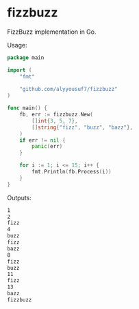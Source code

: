 # fizzbuzz
FizzBuzz implementation in Go.

Usage:
```go
package main

import (
	"fmt"
	
	"github.com/alyyousuf7/fizzbuzz"
)

func main() {
	fb, err := fizzbuzz.New(
		[]int{3, 5, 7},
		[]string{"fizz", "buzz", "bazz"},
	)
	if err != nil {
		panic(err)
	}

	for i := 1; i <= 15; i++ {
		fmt.Println(fb.Process(i))
	}
}
```

Outputs:
```bash
1
2
fizz
4
buzz
fizz
bazz
8
fizz
buzz
11
fizz
13
bazz
fizzbuzz
```
